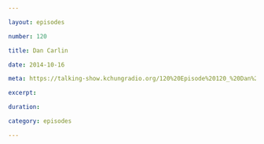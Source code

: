 ```yaml
---

layout: episodes

number: 120

title: Dan Carlin

date: 2014-10-16

meta: https://talking-show.kchungradio.org/120%20Episode%20120_%20Dan%20Carlin.mp3

excerpt:

duration:

category: episodes

---
```

